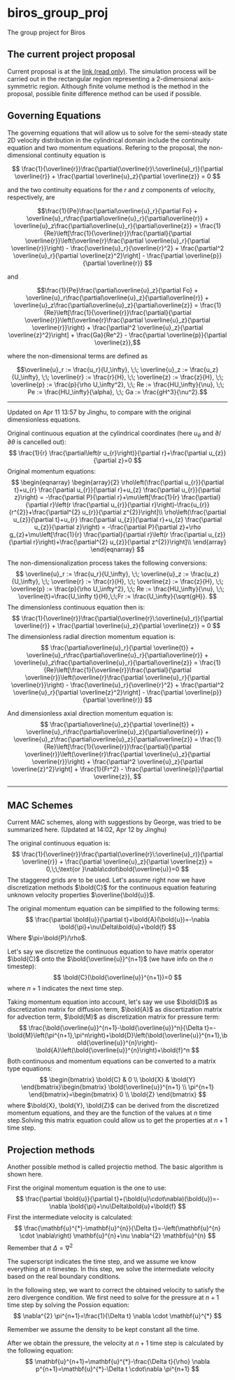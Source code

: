 
# biros\_group\_proj
The group project for Biros

## The current project proposal

Current proposal is at the [link  (read only)][1]. The simulation process will be carried out in the rectangular region representing a 2-dimensional axis-symmetric region. Although finite volume method is the method in the proposal, possible finite difference method can be used if possible.

## Governing Equations
The governing equations that will allow us to solve for the semi-steady state 2D velocity distribution in the cylindrical domain include the continuity equation and two momentum equations. Refering to the proposal, the non-dimensional continuity equation is

$$ \frac{1}{\overline{r}}\frac{\partial(\overline{r}\:\overline{u}_r)}{\partial \overline{r}} + \frac{\partial \overline{u}_z}{\partial \overline{z}} = 0 $$

and the two continuity equations for the $r$ and $z$ components of velocity, respectively, are

$$\frac{1}{Pe}\frac{\partial\overline{u}_r}{\partial Fo} + \overline{u}_r\frac{\partial\overline{u}_r}{\partial\overline{r}} + \overline{u}_z\frac{\partial\overline{u}_r}{\partial\overline{z}} = \frac{1}{Re}\left[\frac{1}{\overline{r}}\frac{\partial}{\partial \overline{r}}\left(\overline{r}\frac{\partial \overline{u}_r}{\partial \overline{r}}\right) - \frac{\overline{u}_r}{\overline{r}^2} + \frac{\partial^2 \overline{u}_r}{\partial \overline{z}^2}\right] - \frac{\partial \overline{p}}{\partial \overline{r}} $$

and

$$\frac{1}{Pe}\frac{\partial\overline{u}_z}{\partial Fo} + \overline{u}_r\frac{\partial\overline{u}_z}{\partial\overline{r}} + \overline{u}_z\frac{\partial\overline{u}_z}{\partial\overline{z}} = \frac{1}{Re}\left[\frac{1}{\overline{r}}\frac{\partial}{\partial \overline{r}}\left(\overline{r}\frac{\partial \overline{u}_z}{\partial \overline{r}}\right) + \frac{\partial^2 \overline{u}_z}{\partial \overline{z}^2}\right] + \frac{Ga}{Re^2} - \frac{\partial \overline{p}}{\partial \overline{z}},$$

where the non-dimensional terms are defined as

$$\overline{u}_r := \frac{u_r}{U_\infty}, \;\; \overline{u}_z := \frac{u_z}{U_\infty}, \;\; \overline{r} := \frac{r}{H}, \;\; \overline{z} := \frac{z}{H}, \;\; \overline{p} := \frac{p}{\rho U_\infty^2}, \;\; Re := \frac{HU_\infty}{\nu}, \;\; Pe := \frac{HU_\infty}{\alpha}, \;\; Ga := \frac{gH^3}{\nu^2}.$$

---

Updated on Apr 11 13:57 by Jinghu, to compare with the original dimensionless equations.



Original continuous equation at the cylindrical coordinates (here $u_\theta$ and $\partial/\partial\theta$ is cancelled out):
$$
\frac{1}{r} \frac{\partial\left(r u_{r}\right)}{\partial r}+\frac{\partial u_{z}}{\partial z}=0
$$
Original momentum equations:
$$
\begin{eqnarray}
\begin{array}{2}
\rho\left(\frac{\partial u_{r}}{\partial t}+u_{r} \frac{\partial u_{r}}{\partial r}+u_{z} \frac{\partial u_{r}}{\partial z}\right) = -\frac{\partial P}{\partial r}+\mu\left[\frac{1}{r} \frac{\partial}{\partial r}\left(r \frac{\partial u_{r}}{\partial r}\right)-\frac{u_{r}}{r^{2}}+\frac{\partial^{2} u_{r}}{\partial z^{2}}\right]\\
\rho\left(\frac{\partial u_{z}}{\partial t}+u_{r} \frac{\partial u_{z}}{\partial r}+u_{z} \frac{\partial u_{z}}{\partial z}\right) = -\frac{\partial P}{\partial z}+\rho g_{z}+\mu\left[\frac{1}{r} \frac{\partial}{\partial r}\left(r \frac{\partial u_{z}}{\partial r}\right)+\frac{\partial^{2} u_{z}}{\partial z^{2}}\right]\\
\end{array}
\end{eqnarray}
$$


The non-dimensionalization process takes the following conversions:
$$
\overline{u}_r := \frac{u_r}{U_\infty}, \;\; \overline{u}_z := \frac{u_z}{U_\infty}, \;\; \overline{r} := \frac{r}{H}, \;\; \overline{z} := \frac{z}{H}, \;\; \overline{p} := \frac{p}{\rho U_\infty^2}, \;\; Re := \frac{HU_\infty}{\nu}, \;\; \overline{t}=\frac{U_\infty t}{H},\;\;Fr := \frac{U_\infty}{\sqrt{gH}}.
$$
The dimensionless continuous equation then is:
$$
\frac{1}{\overline{r}}\frac{\partial(\overline{r}\:\overline{u}_r)}{\partial \overline{r}} + \frac{\partial \overline{u}_z}{\partial \overline{z}} = 0
$$
The dimensionless radial direction momentum equation is:
$$
\frac{\partial\overline{u}_r}{\partial \overline{t}} + \overline{u}_r\frac{\partial\overline{u}_r}{\partial\overline{r}} + \overline{u}_z\frac{\partial\overline{u}_r}{\partial\overline{z}} = \frac{1}{Re}\left[\frac{1}{\overline{r}}\frac{\partial}{\partial \overline{r}}\left(\overline{r}\frac{\partial \overline{u}_r}{\partial \overline{r}}\right) - \frac{\overline{u}_r}{\overline{r}^2} + \frac{\partial^2 \overline{u}_r}{\partial \overline{z}^2}\right] - \frac{\partial \overline{p}}{\partial \overline{r}}
$$


And dimensionless axial direction momentum equation is:
$$
\frac{\partial\overline{u}_z}{\partial \overline{t}} + \overline{u}_r\frac{\partial\overline{u}_z}{\partial\overline{r}} + \overline{u}_z\frac{\partial\overline{u}_z}{\partial\overline{z}} = \frac{1}{Re}\left[\frac{1}{\overline{r}}\frac{\partial}{\partial \overline{r}}\left(\overline{r}\frac{\partial \overline{u}_z}{\partial \overline{r}}\right) + \frac{\partial^2 \overline{u}_z}{\partial \overline{z}^2}\right] + \frac{1}{Fr^2} - \frac{\partial \overline{p}}{\partial \overline{z}},
$$

---



## MAC Schemes 

Current MAC schemes, along with suggestions by George, was tried to be summarized here. (Updated at 14:02, Apr 12 by Jinghu)



The original continuous equation is:
$$
\frac{1}{\overline{r}}\frac{\partial(\overline{r}\:\overline{u}_r)}{\partial \overline{r}} + \frac{\partial \overline{u}_z}{\partial \overline{z}} = 0,\;\;\text{or }\nabla\cdot\bold{\overline{u}}=0
$$
The staggered grids are to be used. Let's assume right now we have discretization methods $\bold{C}$ for the continuous equation featuring unknown velocity properties $\overline{\bold{u}}$. 



The original momentum equation can be simplified to the following terms:
$$
\frac{\partial \bold{u}}{\partial t}+\bold{A}(\bold{u})=-\nabla \bold{\pi}+\nu\Delta\bold{u}+\bold{f}
$$
Where $\pi=\bold{P}/\rho$.

Let's say we discretize the continuous equation to have matrix operator $\bold{C}$ onto the $\bold{\overline{u}}^{n+1}$ (we have info on the $n$ timestep):
$$
\bold{C}(\bold{\overline{u}}^{n+1})=0
$$
where $n+1$ indicates the next time step.



Taking momentum equation into account, let's say we use $\bold{D}$ as discretization matrix for diffusion term, $\bold{A}$ as discertization matrix for advection term, $\bold{M}$ as discretization matrix for pressure term:
$$
\frac{\bold{\overline{u}}^{n+1}-\bold{\overline{u}}^n}{\Delta t}=-\bold{M}\left(\pi^{n+1},\pi^n\right)+\bold{D}\left(\bold{\overline{u}}^{n+1},\bold{\overline{u}}^{n}\right)-\bold{A}\left(\bold{\overline{u}}^{n}\right)+\bold{f}^n
$$
Both continuous and momentum equations can be converted to a matrix type equations:
$$
\begin{bmatrix}
\bold{C} & 0 \\
\bold{X} & \bold{Y} 
\end{bmatrix}\begin{bmatrix}
\bold{\overline{u}}^{n+1} \\
\pi^{n+1} 
\end{bmatrix}=\begin{bmatrix}
0 \\
\bold{Z}
\end{bmatrix}
$$
where $\bold{X}, \bold{Y}, \bold{Z}$ can be derived from the discretized momentum equations, and they are the function of the values at $n$ time step.Solving this matrix equation could allow us to get the properties at $n+1$ time step.



## Projection methods

Another possible method is called projectio method. The basic algorithm is shown here.



First the original momentum equation is the one to use:
$$
\frac{\partial \bold{u}}{\partial t}+(\bold{u}\cdot\nabla)(\bold{u})=-\nabla \bold{\pi}+\nu\Delta\bold{u}+\bold{f}
$$
First the intermediate velocity is calculated:
$$
\frac{\mathbf{u}^{*}-\mathbf{u}^{n}}{\Delta t}=-\left(\mathbf{u}^{n} \cdot \nabla\right) \mathbf{u}^{n}+\nu \nabla^{2} \mathbf{u}^{n}
$$
Remember that $\Delta=\nabla^2$



The superscript indicates the time step, and we assume we know everything at $n$ timestep. In this step, we solve the intermediate velocity based on the real boundary conditions.



In the following step, we want to correct the obtained velocity to satisfy the zero divergence condition. We first need to solve for the pressure at $n+1$ time step by solving the Possion equation:
$$
\nabla^{2} \pi^{n+1}=\frac{1}{\Delta t} \nabla \cdot \mathbf{u}^{*}
$$


Remember we assume the density to be kept constant all the time.



After we obtain the pressure, the velocity at $n+1$ time step is calculated by the following equation:
$$
\mathbf{u}^{n+1}=\mathbf{u}^{*}-\frac{\Delta t}{\rho} \nabla p^{n+1}=\mathbf{u}^{*}-\Delta t
\cdot\nabla \pi^{n+1}
$$










[1]:	https://www.overleaf.com/read/hzzczmvjnnht
